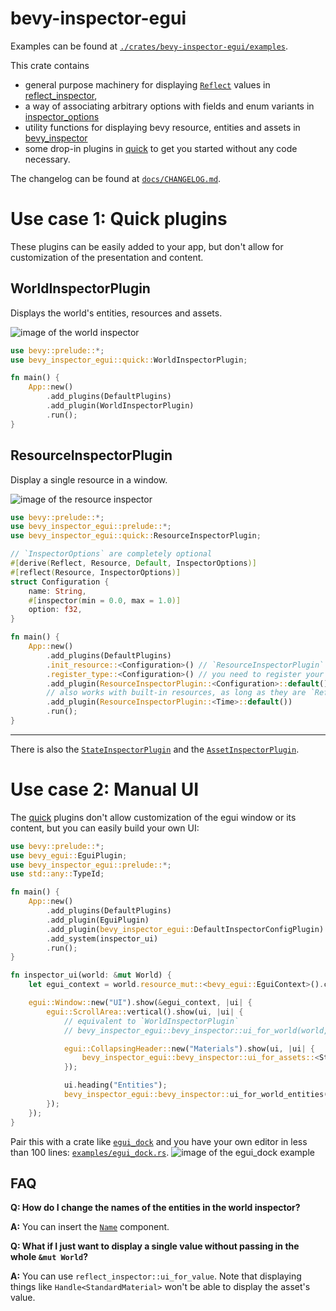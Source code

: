 # bevy-inspector-egui

Examples can be found at [`./crates/bevy-inspector-egui/examples`](./crates/bevy-inspector-egui/examples/).

This crate contains
- general purpose machinery for displaying [`Reflect`](bevy_reflect::Reflect) values in [reflect_inspector],
- a way of associating arbitrary options with fields and enum variants in [inspector_options]
- utility functions for displaying bevy resource, entities and assets in [bevy_inspector]
- some drop-in plugins in [quick] to get you started without any code necessary.

The changelog can be found at [`docs/CHANGELOG.md`](./docs/CHANGELOG.md).

# Use case 1: Quick plugins
These plugins can be easily added to your app, but don't allow for customization of the presentation and content.

## WorldInspectorPlugin
Displays the world's entities, resources and assets.

![image of the world inspector](https://raw.githubusercontent.com/jakobhellermann/bevy-inspector-egui/main/docs/images/world_inspector.png)

```rust
use bevy::prelude::*;
use bevy_inspector_egui::quick::WorldInspectorPlugin;

fn main() {
    App::new()
        .add_plugins(DefaultPlugins)
        .add_plugin(WorldInspectorPlugin)
        .run();
}
```
## ResourceInspectorPlugin
Display a single resource in a window.

![image of the resource inspector](https://raw.githubusercontent.com/jakobhellermann/bevy-inspector-egui/main/docs/images/resource_inspector.png)

```rust
use bevy::prelude::*;
use bevy_inspector_egui::prelude::*;
use bevy_inspector_egui::quick::ResourceInspectorPlugin;

// `InspectorOptions` are completely optional
#[derive(Reflect, Resource, Default, InspectorOptions)]
#[reflect(Resource, InspectorOptions)]
struct Configuration {
    name: String,
    #[inspector(min = 0.0, max = 1.0)]
    option: f32,
}

fn main() {
    App::new()
        .add_plugins(DefaultPlugins)
        .init_resource::<Configuration>() // `ResourceInspectorPlugin` won't initialize the resource
        .register_type::<Configuration>() // you need to register your type to display it
        .add_plugin(ResourceInspectorPlugin::<Configuration>::default())
        // also works with built-in resources, as long as they are `Reflect
        .add_plugin(ResourceInspectorPlugin::<Time>::default())
        .run();
}
```

<hr>

There is also the [`StateInspectorPlugin`](quick::StateInspectorPlugin) and the [`AssetInspectorPlugin`](quick::AssetInspectorPlugin).

# Use case 2: Manual UI
The [quick] plugins don't allow customization of the egui window or its content, but you can easily build your own UI:

```rust
use bevy::prelude::*;
use bevy_egui::EguiPlugin;
use bevy_inspector_egui::prelude::*;
use std::any::TypeId;

fn main() {
    App::new()
        .add_plugins(DefaultPlugins)
        .add_plugin(EguiPlugin)
        .add_plugin(bevy_inspector_egui::DefaultInspectorConfigPlugin) // adds default options and `InspectorEguiImpl`s
        .add_system(inspector_ui)
        .run();
}

fn inspector_ui(world: &mut World) {
    let egui_context = world.resource_mut::<bevy_egui::EguiContext>().ctx_mut().clone();

    egui::Window::new("UI").show(&egui_context, |ui| {
        egui::ScrollArea::vertical().show(ui, |ui| {
            // equivalent to `WorldInspectorPlugin`
            // bevy_inspector_egui::bevy_inspector::ui_for_world(world, ui);

            egui::CollapsingHeader::new("Materials").show(ui, |ui| {
                bevy_inspector_egui::bevy_inspector::ui_for_assets::<StandardMaterial>(world, ui);
            });

            ui.heading("Entities");
            bevy_inspector_egui::bevy_inspector::ui_for_world_entities(world, ui);
        });
    });
}
```

Pair this with a crate like [`egui_dock`](https://docs.rs/egui_dock/latest/egui_dock/) and you have your own editor in less than 100 lines: [`examples/egui_dock.rs`](https://github.com/jakobhellermann/bevy-inspector-egui/blob/main/crates/bevy-inspector-egui/examples/integrations/egui_dock.rs).
![image of the egui_dock example](https://raw.githubusercontent.com/jakobhellermann/bevy-inspector-egui/main/docs/images/egui_dock.png)


## FAQ

**Q: How do I change the names of the entities in the world inspector?**

**A:** You can insert the [`Name`](https://docs.rs/bevy_core/latest/bevy_core/struct.Name.html) component.

**Q: What if I just want to display a single value without passing in the whole `&mut World`?**

**A:** You can use `reflect_inspector::ui_for_value`. Note that displaying things like `Handle<StandardMaterial>` won't be able to display the asset's value.


[reflect_inspector]: https://docs.rs/bevy-inspector-egui/0.16.0/bevy_inspector_egui/reflect_inspector
[inspector_options]: https://docs.rs/bevy-inspector-egui/0.16.0/bevy_inspector_egui/inspector_options
[quick]: https://docs.rs/bevy-inspector-egui/0.16.0/bevy_inspector_egui/quick
[bevy_inspector]: https://docs.rs/bevy-inspector-egui/0.16.0/bevy_inspector_egui/bevy_inspector
